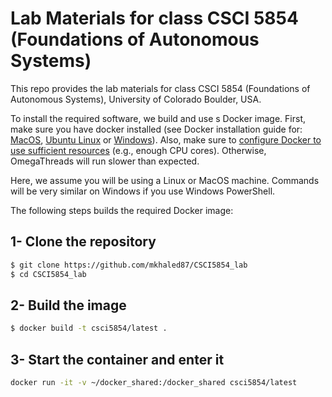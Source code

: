 # Lab Materials for class CSCI 5854 (Foundations of Autonomous Systems)

This repo provides the lab materials for class CSCI 5854 (Foundations of Autonomous Systems), University of Colorado Boulder, USA.

To install the required software, we build and use s Docker image.
First, make sure you have docker installed (see Docker installation guide for: [MacOS](https://docs.docker.com/docker-for-mac/install/), [Ubuntu Linux](https://docs.docker.com/engine/install/ubuntu/) or [Windows](https://docs.docker.com/docker-for-windows/install/)). Also, make sure to [configure Docker to use sufficient resources](https://docs.docker.com/config/containers/resource_constraints/) (e.g., enough CPU cores). Otherwise, OmegaThreads will run slower than expected.

Here, we assume you will be using a Linux or MacOS machine. 
Commands will be very similar on Windows if you use Windows PowerShell.

The following steps builds the required Docker image:

## 1- Clone the repository

``` bash
$ git clone https://github.com/mkhaled87/CSCI5854_lab
$ cd CSCI5854_lab
```


## 2- Build the image

``` bash
$ docker build -t csci5854/latest .
```


## 3- Start the container and enter it

``` bash
docker run -it -v ~/docker_shared:/docker_shared csci5854/latest
```


